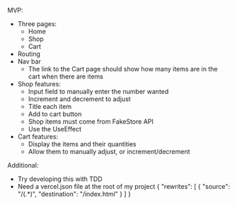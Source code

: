 MVP:
 - Three pages:
     - Home
     - Shop
     - Cart
 - Routing
 - Nav bar
     - The link to the Cart page should show how many items are in the cart when there are items
 - Shop features:
     - Input field to manually enter the number wanted
     - Increment and decrement to adjust
     - Title each item
     - Add to cart button
     - Shop items must come from FakeStore API
     - Use the UseEffect
 - Cart features:
     - Display the items and their quantities
     - Allow them to manually adjust, or increment/decrement


Additional:
 - Try developing this with TDD
 - Need a vercel.json file at the root of my project
 {
  "rewrites": [
    {
      "source": "/(.*)",
      "destination": "/index.html"
    }
  ]
}